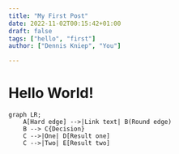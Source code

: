 ```yaml
---
title: "My First Post"
date: 2022-11-02T00:15:42+01:00
draft: false
tags: ["hello", "first"]
author: ["Dennis Kniep", "You"]

---
```

# Hello World!


```mermaid
graph LR;
    A[Hard edge] -->|Link text| B(Round edge)
    B --> C{Decision}
    C -->|One| D[Result one]
    C -->|Two| E[Result two]
```